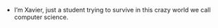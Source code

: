 - I’m Xavier, just a student trying to survive in this crazy world we call computer science.


<!---
xcg2003/xcg2003 is a ✨ special ✨ repository because its `README.md` (this file) appears on your GitHub profile.
You can click the Preview link to take a look at your changes.
--->
